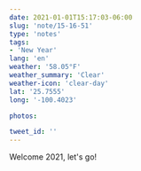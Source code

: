 ```yaml
---
date: 2021-01-01T15:17:03-06:00
slug: 'note/15-16-51'
type: 'notes'
tags:
- 'New Year'
lang: 'en'
weather: '58.05°F'
weather_summary: 'Clear'
weather-icon: 'clear-day'
lat: '25.7555'
long: '-100.4023'

photos:

tweet_id: ''
---
```

Welcome 2021, let's go! 